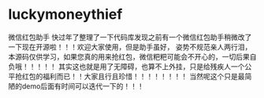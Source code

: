 # luckymoneythief
微信红包助手
快过年了整理了一下代码库发现之前有一个微信红包助手稍微改了一下现在开源啦！！！欢迎大家使用，但是助手虽好，
姿势不规范亲人两行泪，本源码仅供学习，如果您真的用来抢红包，微信粑粑可能会不开心的，一切后果自负哦！！！！！
其实这也就是用了无障碍，也算不上外挂，只是给残疾人一个公平抢红包的福利而已！！大家且行且珍惜！！！！！！！！
当然呢这个只是最简陋的demo后面有时间可以迭代一下的！！！
